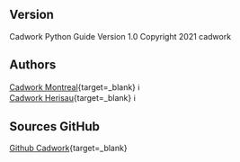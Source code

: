 ## Version
Cadwork Python Guide Version 1.0
Copyright 2021 cadwork

## Authors
[Cadwork Montreal](https://www.cadwork.com/cwen/Ourcompany/Company/cadwork/Montreal.html){target=_blank} :information_source: <br>
[Cadwork Herisau](https://www.cadwork.com/cwde/Unternehmen/Unsere_Bueros_und_Teams/Cadwork_Holz_AG_Herisau_CH.htm){target=_blank} :information_source:

## Sources GitHub
[Github Cadwork](https://github.com/cwapi3d/cwapi3dpython){target=_blank}